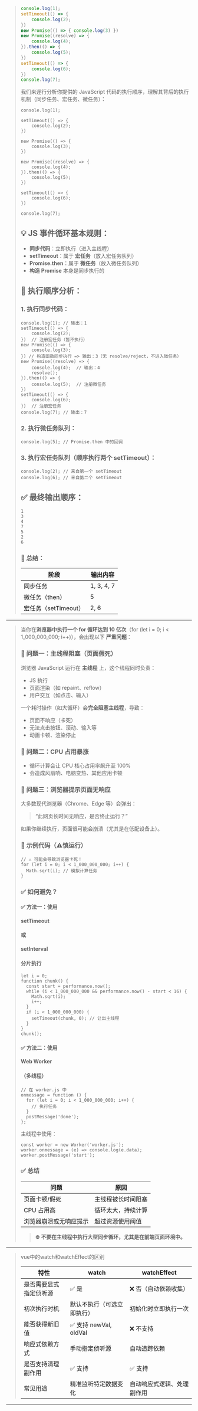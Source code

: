 > ```javascript
> console.log(1);
> setTimeout(() => {
>     console.log(2);
> })
> new Promise(() => { console.log(3) })
> new Promise((resolve) => {
>     console.log(4);
> }).then(() => {
>     console.log(5);
> })
> setTimeout(() => {
>     console.log(6);
> })
> console.log(7);
> ```
>
> 我们来逐行分析你提供的 JavaScript 代码的执行顺序，理解其背后的执行机制（同步任务、宏任务、微任务）：
>
> ```
> console.log(1);
> 
> setTimeout(() => {
>     console.log(2);
> })
> 
> new Promise(() => { 
>     console.log(3); 
> })
> 
> new Promise((resolve) => {
>     console.log(4);
> }).then(() => {
>     console.log(5);
> })
> 
> setTimeout(() => {
>     console.log(6);
> })
> 
> console.log(7);
> ```
>
> ## **💡 JS 事件循环基本规则：**
>
> - **同步代码**：立即执行（进入主线程）
> - **setTimeout**：属于 **宏任务**（放入宏任务队列）
> - **Promise.then**：属于 **微任务**（放入微任务队列）
> - **构造 Promise** 本身是同步执行的
>
> ## **🔄 执行顺序分析：**
>
> ### **1. 执行同步代码：**
>
> ```
> console.log(1); // 输出：1
> setTimeout(() => {
>     console.log(2);
> })  // 注册宏任务（暂不执行）
> new Promise(() => { 
>     console.log(3); 
> }) // 构造函数同步执行 => 输出：3（无 resolve/reject，不进入微任务）
> new Promise((resolve) => {
>     console.log(4);  // 输出：4
>     resolve();
> }).then(() => {
>     console.log(5);  // 注册微任务
> })
> setTimeout(() => {
>     console.log(6);
> })  // 注册宏任务
> console.log(7); // 输出：7
> ```
>
> ### **2. 执行微任务队列：**
>
> ```
> console.log(5); // Promise.then 中的回调
> ```
>
> ### **3. 执行宏任务队列（顺序执行两个**  **setTimeout**）：
>
> ```
> console.log(2); // 来自第一个 setTimeout
> console.log(6); // 来自第二个 setTimeout
> ```
>
> ## **✅ 最终输出顺序：**
>
> ```
> 1
> 3
> 4
> 7
> 5
> 2
> 6
> ```
>
> ### **📌 总结：**
>
> | **阶段**             | **输出内容** |
> | -------------------- | ------------ |
> | 同步任务             | 1, 3, 4, 7   |
> | 微任务（then）       | 5            |
> | 宏任务（setTimeout） | 2, 6         |

<hr />

> 当你在**浏览器中执行一个 for 循环达到 10 亿次**（for (let i = 0; i < 1_000_000_000; i++)），会出现以下 **严重问题**：
>
> ### **🚨 问题一：主线程阻塞（页面假死）**
>
> 浏览器 JavaScript 运行在 **主线程** 上，这个线程同时负责：
>
> - JS 执行
> - 页面渲染（如 repaint、reflow）
> - 用户交互（如点击、输入）
>
> 一个耗时操作（如大循环）会**完全阻塞主线程**，导致：
>
> - 页面不响应（卡死）
> - 无法点击按钮、滚动、输入等
> - 动画卡顿、渲染停止
>
> ### **🚨 问题二：CPU 占用暴涨**
>
> - 循环计算会让 CPU 核心占用率飙升至 100%
> - 会造成风扇响、电脑变热、其他应用卡顿
>
> ### **🚨 问题三：浏览器提示页面无响应**
>
> 大多数现代浏览器（Chrome、Edge 等）会弹出：
>
> > “此网页长时间无响应，是否终止运行？”
>
> 如果你继续执行，页面很可能会崩溃（尤其是在低配设备上）。
>
> ### **🧪 示例代码（⚠️慎运行）**
>
> ```
> // ⚠️ 可能会导致浏览器卡死！
> for (let i = 0; i < 1_000_000_000; i++) {
>   Math.sqrt(i); // 模拟计算任务
> }
> ```
>
> ### **✅ 如何避免？**
>
> #### **✅ 方法一：使用** 
>
> #### **setTimeout**
>
> ####  **或** 
>
> #### **setInterval**
>
> ####  **分片执行**
>
> ```
> let i = 0;
> function chunk() {
>   const start = performance.now();
>   while (i < 1_000_000_000 && performance.now() - start < 16) {
>     Math.sqrt(i);
>     i++;
>   }
>   if (i < 1_000_000_000) {
>     setTimeout(chunk, 0); // 让出主线程
>   }
> }
> chunk();
> ```
>
> #### **✅ 方法二：使用** 
>
> #### **Web Worker**
>
> #### **（多线程）**
>
> ```
> // 在 worker.js 中
> onmessage = function () {
>   for (let i = 0; i < 1_000_000_000; i++) {
>     // 执行任务
>   }
>   postMessage('done');
> };
> ```
>
> 主线程中使用：
>
> ```
> const worker = new Worker('worker.js');
> worker.onmessage = (e) => console.log(e.data);
> worker.postMessage('start');
> ```
>
> ### **✅ 总结**
>
> | **问题**               | **原因**           |
> | ---------------------- | ------------------ |
> | 页面卡顿/假死          | 主线程被长时间阻塞 |
> | CPU 占用高             | 循环太大，持续计算 |
> | 浏览器崩溃或无响应提示 | 超过资源使用阈值   |
>
> > ⛔ **不要在主线程中执行大型同步循环，尤其是在前端页面环境中。**

<hr />

> vue中的watch和watchEffect的区别
>
> | **特性**               | watch                      | watchEffect                |
> | ---------------------- | -------------------------- | -------------------------- |
> | 是否需要显式指定侦听源 | ✅ 是                       | ❌ 否（自动依赖收集）       |
> | 初次执行时机           | 默认不执行（可选立即执行） | 初始化时立即执行一次       |
> | 能否获得新旧值         | ✅ 支持 newVal, oldVal      | ❌ 不支持                   |
> | 响应式依赖方式         | 手动指定侦听源             | 自动追踪依赖               |
> | 是否支持清理副作用     | ✅ 支持                     | ✅ 支持                     |
> | 常见用途               | 精准监听特定数据变化       | 自动响应式逻辑、处理副作用 |

<hr />

